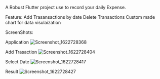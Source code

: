 A Robust Flutter project use to record your daily Expense.

Feature:
Add Trasansactions by date
Delete Transactions
Custom made chart for data visulaization

ScreenShots:

Application
![Screenshot_1622728368](https://user-images.githubusercontent.com/57327053/120656497-4a48dd00-c4a1-11eb-95b2-1cde9ad4a80e.png)

Add Trasaction
![Screenshot_1622728404](https://user-images.githubusercontent.com/57327053/120656637-66e51500-c4a1-11eb-8eea-38753746308f.png)

Select Date
![Screenshot_1622728417](https://user-images.githubusercontent.com/57327053/120656674-719faa00-c4a1-11eb-919e-6c3fc6cda31a.png)

Result
![Screenshot_1622728427](https://user-images.githubusercontent.com/57327053/120656715-7b291200-c4a1-11eb-8546-c4bec1569492.png)


